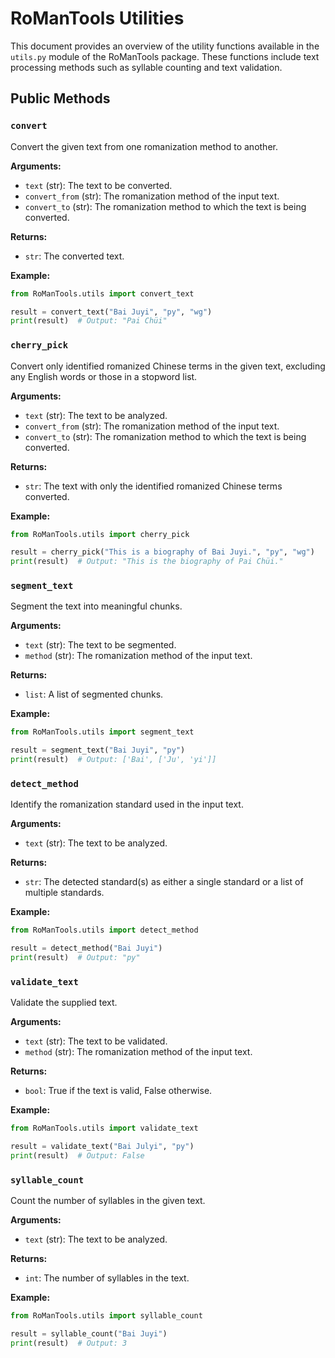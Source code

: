 # RoManTools Utilities

This document provides an overview of the utility functions available in the `utils.py` module of the RoManTools package. These functions include text processing methods such as syllable counting and text validation.

## Public Methods

### `convert`

Convert the given text from one romanization method to another.

**Arguments:**

- `text` (str): The text to be converted.
- `convert_from` (str): The romanization method of the input text.
- `convert_to` (str): The romanization method to which the text is being converted.

**Returns:**

- `str`: The converted text.

**Example:**

```python
from RoManTools.utils import convert_text

result = convert_text("Bai Juyi", "py", "wg")
print(result)  # Output: "Pai Chüi"
```

### `cherry_pick`

Convert only identified romanized Chinese terms in the given text, excluding any English words or those in a stopword list.

**Arguments:**

- `text` (str): The text to be analyzed.
- `convert_from` (str): The romanization method of the input text.
- `convert_to` (str): The romanization method to which the text is being converted.

**Returns:**

- `str`: The text with only the identified romanized Chinese terms converted.

**Example:**

```python
from RoManTools.utils import cherry_pick

result = cherry_pick("This is a biography of Bai Juyi.", "py", "wg")
print(result)  # Output: "This is the biography of Pai Chüi."
```

### `segment_text`

Segment the text into meaningful chunks.

**Arguments:**

- `text` (str): The text to be segmented.
- `method` (str): The romanization method of the input text.

**Returns:**

- `list`: A list of segmented chunks.

**Example:**

```python
from RoManTools.utils import segment_text

result = segment_text("Bai Juyi", "py")
print(result)  # Output: ['Bai', ['Ju', 'yi']]
```

### `detect_method`

Identify the romanization standard used in the input text.

**Arguments:**

- `text` (str): The text to be analyzed.

**Returns:**
- `str`: The detected standard(s) as either a single standard or a list of multiple standards.

**Example:**

```python
from RoManTools.utils import detect_method

result = detect_method("Bai Juyi")
print(result)  # Output: "py"
```

### `validate_text`

Validate the supplied text.

**Arguments:**

- `text` (str): The text to be validated.
- `method` (str): The romanization method of the input text.

**Returns:**
- `bool`: True if the text is valid, False otherwise.

**Example:**

```python
from RoManTools.utils import validate_text

result = validate_text("Bai Julyi", "py")
print(result)  # Output: False
```

### `syllable_count`

Count the number of syllables in the given text.

**Arguments:**

- `text` (str): The text to be analyzed.

**Returns:**

- `int`: The number of syllables in the text.

**Example:**

```python
from RoManTools.utils import syllable_count

result = syllable_count("Bai Juyi")
print(result)  # Output: 3
```
